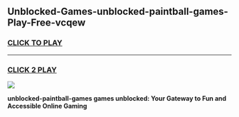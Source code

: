 
## Unblocked-Games-unblocked-paintball-games-Play-Free-vcqew
<h3>
<a href="https://premium76.site?title=unblocked-paintball-games&ref=18A1">CLICK TO PLAY</a></h3>
<hr>

<h3>
<a href="https://premium76.site?title=unblocked-paintball-games&ref=18A1">CLICK 2 PLAY</a>
  
</h3>

<a href="https://premium76.site?title=unblocked-paintball-games&ref=18A1"><img src="https://clearcache.store/games.png"></a>


**unblocked-paintball-games games unblocked: Your Gateway to Fun and Accessible Online Gaming**
